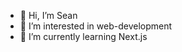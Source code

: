 - 👋 Hi, I’m Sean
- 👀 I’m interested in web-development
- 🌱 I’m currently learning Next.js
<!-- - 📫 You can reach me at... -->

<!---
sean-s14/sean-s14 is a ✨ special ✨ repository because its `README.md` (this file) appears on your GitHub profile.
You can click the Preview link to take a look at your changes.
--->
